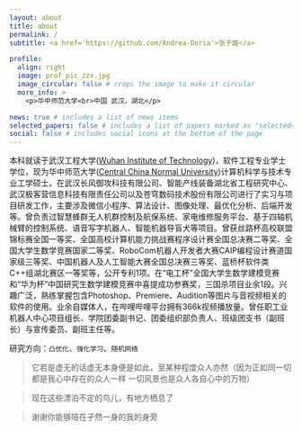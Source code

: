 ```yaml
---
layout: about
title: about
permalink: /
subtitle: <a href='https://github.com/Andrea-Doria'>张子雄</a>

profile:
  align: right
  image: prof_pic_zzx.jpg
  image_circular: false # crops the image to make it circular
  more_info: >
    <p>华中师范大学<br>中国 武汉，湖北</p>

news: true # includes a list of news items
selected_papers: false # includes a list of papers marked as "selected={true}"
social: false # includes social icons at the bottom of the page
---
```


本科就读于武汉工程大学([Wuhan Institute of Technology](https://www.wit.edu.cn/))，软件工程专业学士学位，现为华中师范大学([Central China Normal University](https://www.ccnu.edu.cn/))计算机科学与技术专业工学硕士。在武汉长风御攻科技有限公司、智能产线装备湖北省工程研究中心、武汉极客营信息科技有限责任公司以及苍穹数码技术股份有限公司进行了实习与项目研发工作，主要涉及微信小程序、算法设计、图像处理、最优化分析、后端开发等。曾负责过智慧蜂群无人机群控制及航保系统、家电维修服务平台、基于四轴机械臂的控制系统、语音写字机器人、智能机器导盲犬等项目。曾获丝路杯高校联盟锦标赛全国一等奖、全国高校计算机能力挑战赛程序设计赛全国总决赛二等奖、全国大学生数学竞赛国家二等奖、RoboCom机器人开发者大赛CAIP编程设计赛道国家级三等奖、中国机器人及人工智能大赛全国总决赛三等奖、蓝桥杯软件类C++组湖北赛区一等奖等，公开专利1项。在“电工杯”全国大学生数学建模竞赛和“华为杯”中国研究生数学建模竞赛中喜提成功参赛奖，三国杀项目业余1段。兴趣广泛，熟练掌握包含Photoshop、Premiere、Audition等图片与音视频相关的软件的使用。业余自媒体人，在哔哩哔哩平台拥有366k视频播放量。曾任职工业机器人中心项目组长、学院团委副书记、团委组织部负责人、班级团支书（副班长）与宣传委员、副班主任等。

研究方向：`凸优化`、`强化学习`、`随机网络`

> 它若是虚无的话虚无本身便是如此，至某种程度众人亦然（因为正如同一切都是我心中存在的众人一样 一切风景也是众人各自心中的万物）

> 现在这些漂泊不定的鸟儿，有地方栖息了

> 谢谢你能够陪在孑然一身的我的身旁
